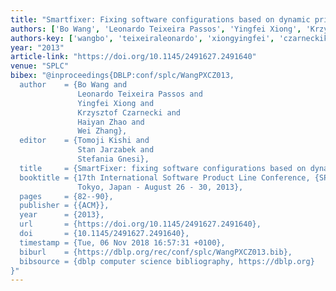 ```yaml
---
title: "Smartfixer: Fixing software configurations based on dynamic priorities"
authors: ['Bo Wang', 'Leonardo Teixeira Passos', 'Yingfei Xiong', 'Krzysztof Czarnecki', 'Haiyan Zhao', 'Wei Zhang 0004']
authors-key: ['wangbo', 'teixeiraleonardo', 'xiongyingfei', 'czarneckikrzysztof', 'zhaohaiyan', 'zhangwei']
year: "2013"
article-link: "https://doi.org/10.1145/2491627.2491640"
venue: "SPLC"
bibex: "@inproceedings{DBLP:conf/splc/WangPXCZ013,
  author    = {Bo Wang and
               Leonardo Teixeira Passos and
               Yingfei Xiong and
               Krzysztof Czarnecki and
               Haiyan Zhao and
               Wei Zhang},
  editor    = {Tomoji Kishi and
               Stan Jarzabek and
               Stefania Gnesi},
  title     = {SmartFixer: fixing software configurations based on dynamic priorities},
  booktitle = {17th International Software Product Line Conference, {SPLC} 2013,
               Tokyo, Japan - August 26 - 30, 2013},
  pages     = {82--90},
  publisher = {{ACM}},
  year      = {2013},
  url       = {https://doi.org/10.1145/2491627.2491640},
  doi       = {10.1145/2491627.2491640},
  timestamp = {Tue, 06 Nov 2018 16:57:31 +0100},
  biburl    = {https://dblp.org/rec/conf/splc/WangPXCZ013.bib},
  bibsource = {dblp computer science bibliography, https://dblp.org}
}"
---
```


